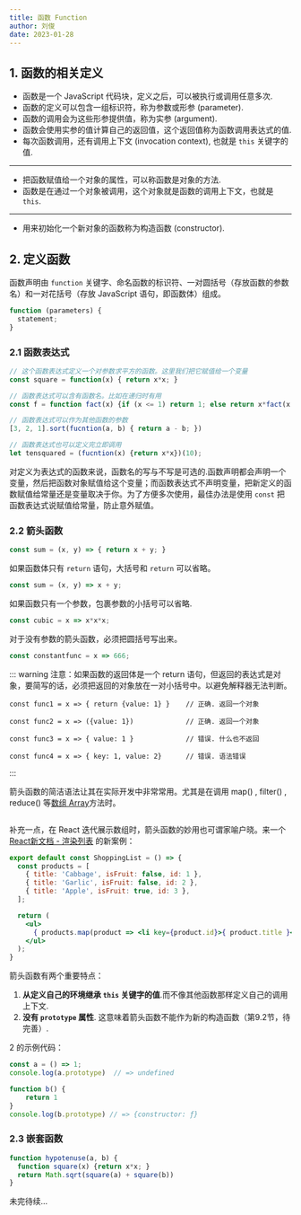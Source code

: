 ```yaml
---
title: 函数 Function
author: 刘俊
date: 2023-01-28
---
```


## 1. 函数的相关定义

- 函数是一个 JavaScript 代码块，定义之后，可以被执行或调用任意多次.
- 函数的定义可以包含一组标识符，称为参数或形参 (parameter).
- 函数的调用会为这些形参提供值，称为实参 (argument).
- 函数会使用实参的值计算自己的返回值，这个返回值称为函数调用表达式的值.
- 每次函数调用，还有调用上下文 (invocation context), 也就是 `this` 关键字的值.

---

- 把函数赋值给一个对象的属性，可以称函数是对象的方法.
- 函数是在通过一个对象被调用，这个对象就是函数的调用上下文，也就是 `this`.

---

- 用来初始化一个新对象的函数称为构造函数 (constructor).

## 2. 定义函数

函数声明由 `function` 关键字、命名函数的标识符、一对圆括号（存放函数的参数名）和一对花括号（存放 JavaScript 语句，即函数体）组成。

```js
function (parameters) {
  statement;
}
```

### 2.1 函数表达式

```js
// 这个函数表达式定义一个对参数求平方的函数。这里我们把它赋值给一个变量
const square = function(x) { return x*x; }

// 函数表达式可以含有函数名。比如在递归时有用
const f = function fact(x) {if (x <= 1) return 1; else return x*fact(x - 1); }

// 函数表达式可以作为其他函数的参数
[3, 2, 1].sort(fucntion(a, b) { return a - b; })

// 函数表达式也可以定义完立即调用
let tensquared = (fucntion(x) {return x*x})(10);
```

对定义为表达式的函数来说，函数名的写与不写是可选的.函数声明都会声明一个变量，然后把函数对象赋值给这个变量；而函数表达式不声明变量，把新定义的函数赋值给常量还是变量取决于你。为了方便多次使用，最佳办法是使用 `const` 把函数表达式说赋值给常量，防止意外赋值。

### 2.2 箭头函数

```js
const sum = (x, y) => { return x + y; }
```

如果函数体只有 `return` 语句，大括号和 `return` 可以省略。

```js
const sum = (x, y) => x + y;
```

如果函数只有一个参数，包裹参数的小括号可以省略.

```js
const cubic = x => x*x*x;
```

对于没有参数的箭头函数，必须把圆括号写出来。

```js
const constantfunc = x => 666;
```

::: warning
注意：如果函数的返回体是一个 return 语句，但返回的表达式是对象，要简写的话，必须把返回的对象放在一对小括号中。以避免解释器无法判断。

```js{3}
const func1 = x => { return {value: 1} }    // 正确. 返回一个对象

const func2 = x => ({value: 1})             // 正确. 返回一个对象

const func3 = x => { value: 1 }             // 错误. 什么也不返回

const func4 = x => { key: 1, value: 2}      // 错误. 语法错误
```

:::

箭头函数的简洁语法让其在实际开发中非常常用。尤其是在调用 map() , filter() , reduce() 等[数组 Array](🛠️%20Dev%20开发/🛠️%20开发/js/Array.md)方法时。

```js

```

补充一点，在 React 迭代展示数组时，箭头函数的妙用也可谓家喻户晓。来一个 [React新文档 - 渲染列表](https://beta.reactjs.org/learn#rendering-lists) 的新案例：

```jsx
export default const ShoppingList = () => {
  const products = [
    { title: 'Cabbage', isFruit: false, id: 1 },
    { title: 'Garlic', isFruit: false, id: 2 },
    { title: 'Apple', isFruit: true, id: 3 },
  ];

  return (
    <ul>
      { products.map(product => <li key={product.id}>{ product.title }</li>) }
    </ul>
  );
}
```

箭头函数有两个重要特点：

1. **从定义自己的环境继承 `this` 关键字的值**.而不像其他函数那样定义自己的调用上下文.
2. **没有 `prototype` 属性**. 这意味着箭头函数不能作为新的构造函数（第9.2节，待完善）.

2 的示例代码：
```js
const a = () => 1;
console.log(a.prototype)  // => undefined

function b() {
    return 1
}
console.log(b.prototype) // => {constructor: ƒ}
```

### 2.3 嵌套函数

```js
function hypotenuse(a, b) {
  function square(x) {return x*x; }
  return Math.sqrt(square(a) + square(b))
}
```

未完待续...